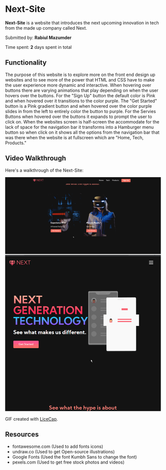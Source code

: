 # Next-Site

**Next-Site** is a website that introduces the next upcoming innovation in tech from the made up company called Next.

Submitted by: **Rabiul Mazumder**

Time spent: **2** days spent in total

## Functionality
The purpose of this website is to explore more on the front end design up websites and to see more of the power that HTML and CSS have to make the user experience more dynamic and interactive. When hovering over buttons there are varying animations that play depending on when the user hovers over the buttons. For the "Sign Up" button the default color is Pink and when hovered over it transitions to the color purple. The "Get Started" button is a Pink gradient button and when hovered over the color purple slides in from the left to entirely color the button to purple. For the Servies Buttons when hovered over the buttons it expands to prompt the user to click on. When the websites screen is half-screen the accommodate for the lack of space for the navigation bar it transforms into a Hamburger menu button so when click on it shows all the options from the navigation bar that was there when the website is at fullscreen which are "Home, Tech, Products."


## Video Walkthrough

Here's a walkthrough of the Next-Site:

<img src='techFullscreen.gif' title='Video Walkthrough1' width='1500' alt='Video Walkthrough1' />
<img src='techHalfscreen.gif' title='Video Walkthrough2' width='1500' alt='Video Walkthrough2' />

GIF created with [LiceCap](http://www.cockos.com/licecap/).

## Resources
- fontawesome.com (Used to add fonts icons)
- undraw.co (Used to get Open-source illustrations)
- Google Fonts (Used the font Kumbh Sans to change the font)
- pexels.com (Used to get free stock photos and videos)
